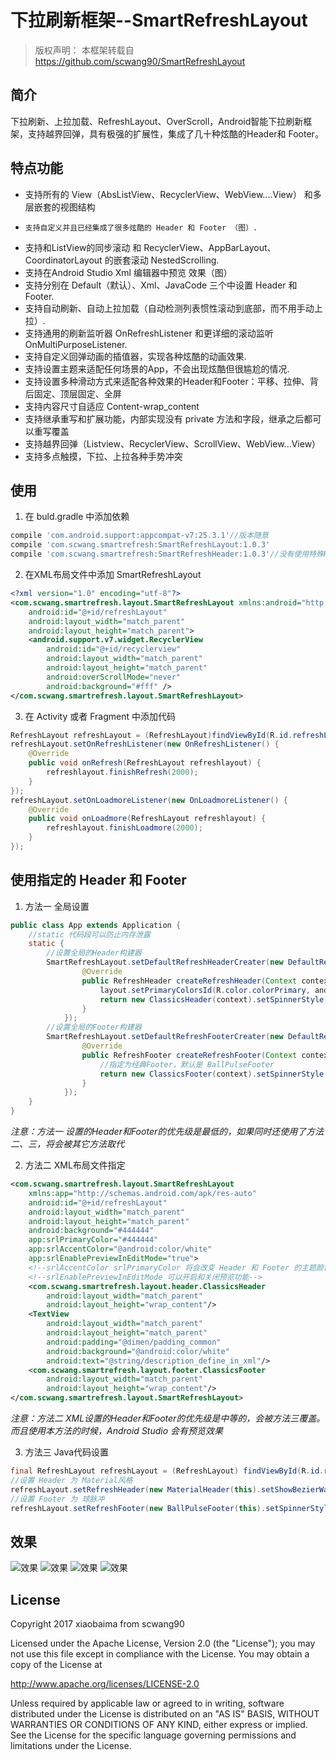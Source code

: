 # 下拉刷新框架--SmartRefreshLayout

> 版权声明： 本框架转载自 https://github.com/scwang90/SmartRefreshLayout

## 简介

下拉刷新、上拉加载、RefreshLayout、OverScroll，Android智能下拉刷新框架，支持越界回弹，具有极强的扩展性，集成了几十种炫酷的Header和 Footer。 


## 特点功能

- 
    支持所有的 View（AbsListView、RecyclerView、WebView....View） 和多层嵌套的视图结构
-     支持自定义并且已经集成了很多炫酷的 Header 和 Footer （图）.
 -    支持和ListView的同步滚动 和 RecyclerView、AppBarLayout、CoordinatorLayout 的嵌套滚动 NestedScrolling.
 -    支持在Android Studio Xml 编辑器中预览 效果（图）
 -    支持分别在 Default（默认）、Xml、JavaCode 三个中设置 Header 和 Footer.
  -   支持自动刷新、自动上拉加载（自动检测列表惯性滚动到底部，而不用手动上拉）.
 -    支持通用的刷新监听器 OnRefreshListener 和更详细的滚动监听 OnMultiPurposeListener.
 -    支持自定义回弹动画的插值器，实现各种炫酷的动画效果.
  -  支持设置主题来适配任何场景的App，不会出现炫酷但很尴尬的情况.
  -  支持设置多种滑动方式来适配各种效果的Header和Footer：平移、拉伸、背后固定、顶层固定、全屏
  -  支持内容尺寸自适应 Content-wrap_content
  -  支持继承重写和扩展功能，内部实现没有 private 方法和字段，继承之后都可以重写覆盖
  -  支持越界回弹（Listview、RecyclerView、ScrollView、WebView...View）
  -  支持多点触摸，下拉、上拉各种手势冲突
  
## 使用

1. 在 buld.gradle 中添加依赖
	
```gradle
compile 'com.android.support:appcompat-v7:25.3.1'//版本随意
compile 'com.scwang.smartrefresh:SmartRefreshLayout:1.0.3'
compile 'com.scwang.smartrefresh:SmartRefreshHeader:1.0.3'//没有使用特殊Header，可以不加这行
```

2. 在XML布局文件中添加 SmartRefreshLayout

```xml
<?xml version="1.0" encoding="utf-8"?>
<com.scwang.smartrefresh.layout.SmartRefreshLayout xmlns:android="http://schemas.android.com/apk/res/android"
    android:id="@+id/refreshLayout"
    android:layout_width="match_parent"
    android:layout_height="match_parent">
    <android.support.v7.widget.RecyclerView
        android:id="@+id/recyclerview"
        android:layout_width="match_parent"
        android:layout_height="match_parent"
        android:overScrollMode="never"
        android:background="#fff" />
</com.scwang.smartrefresh.layout.SmartRefreshLayout>
```
3. 在 Activity 或者 Fragment 中添加代码

```java
RefreshLayout refreshLayout = (RefreshLayout)findViewById(R.id.refreshLayout);
refreshLayout.setOnRefreshListener(new OnRefreshListener() {
    @Override
    public void onRefresh(RefreshLayout refreshlayout) {
        refreshlayout.finishRefresh(2000);
    }
});
refreshLayout.setOnLoadmoreListener(new OnLoadmoreListener() {
    @Override
    public void onLoadmore(RefreshLayout refreshlayout) {
        refreshlayout.finishLoadmore(2000);
    }
});
```

## 使用指定的 Header 和 Footer

1. 方法一 全局设置

```java
public class App extends Application {
    //static 代码段可以防止内存泄露
    static {
        //设置全局的Header构建器
        SmartRefreshLayout.setDefaultRefreshHeaderCreater(new DefaultRefreshHeaderCreater() {
                @Override
                public RefreshHeader createRefreshHeader(Context context, RefreshLayout layout) {
                    layout.setPrimaryColorsId(R.color.colorPrimary, android.R.color.white);//全局设置主题颜色
                    return new ClassicsHeader(context).setSpinnerStyle(SpinnerStyle.Translate);//指定为经典Header，默认是 贝塞尔雷达Header
                }
            });
        //设置全局的Footer构建器
        SmartRefreshLayout.setDefaultRefreshFooterCreater(new DefaultRefreshFooterCreater() {
                @Override
                public RefreshFooter createRefreshFooter(Context context, RefreshLayout layout) {
                    //指定为经典Footer，默认是 BallPulseFooter
                    return new ClassicsFooter(context).setSpinnerStyle(SpinnerStyle.Translate);
                }
            });
    }
}
```
*注意：方法一 设置的Header和Footer的优先级是最低的，如果同时还使用了方法二、三，将会被其它方法取代*

2. 方法二 XML布局文件指定

```xml
<com.scwang.smartrefresh.layout.SmartRefreshLayout
    xmlns:app="http://schemas.android.com/apk/res-auto"
    android:id="@+id/refreshLayout"
    android:layout_width="match_parent"
    android:layout_height="match_parent"
    android:background="#444444"
    app:srlPrimaryColor="#444444"
    app:srlAccentColor="@android:color/white"
    app:srlEnablePreviewInEditMode="true">
    <!--srlAccentColor srlPrimaryColor 将会改变 Header 和 Footer 的主题颜色-->
    <!--srlEnablePreviewInEditMode 可以开启和关闭预览功能-->
    <com.scwang.smartrefresh.layout.header.ClassicsHeader
        android:layout_width="match_parent"
        android:layout_height="wrap_content"/>
    <TextView
        android:layout_width="match_parent"
        android:layout_height="match_parent"
        android:padding="@dimen/padding_common"
        android:background="@android:color/white"
        android:text="@string/description_define_in_xml"/>
    <com.scwang.smartrefresh.layout.footer.ClassicsFooter
        android:layout_width="match_parent"
        android:layout_height="wrap_content"/>
</com.scwang.smartrefresh.layout.SmartRefreshLayout>
```
*注意：方法二 XML设置的Header和Footer的优先级是中等的，会被方法三覆盖。而且使用本方法的时候，Android Studio 会有预览效果*

3. 方法三 Java代码设置

```java
final RefreshLayout refreshLayout = (RefreshLayout) findViewById(R.id.refreshLayout);
//设置 Header 为 Material风格
refreshLayout.setRefreshHeader(new MaterialHeader(this).setShowBezierWave(true));
//设置 Footer 为 球脉冲
refreshLayout.setRefreshFooter(new BallPulseFooter(this).setSpinnerStyle(SpinnerStyle.Scale));
```

## 效果

![效果](https://github.com/xiaobaima520gyj/android/blob/master/ui-framework/dep-imgs/gif_practive_repast.gif)
![效果](https://github.com/xiaobaima520gyj/android/blob/master/ui-framework/dep-imgs/gif_practive_weibo.gif)
![效果](https://github.com/xiaobaima520gyj/android/blob/master/ui-framework/dep-imgs/gif_WaterDrop.gif)
![效果](https://github.com/xiaobaima520gyj/android/blob/master/ui-framework/dep-imgs/gif_WaveSwipe.gif)

## License

Copyright 2017 xiaobaima from scwang90

Licensed under the Apache License, Version 2.0 (the "License");
you may not use this file except in compliance with the License.
You may obtain a copy of the License at

   http://www.apache.org/licenses/LICENSE-2.0

Unless required by applicable law or agreed to in writing, software
distributed under the License is distributed on an "AS IS" BASIS,
WITHOUT WARRANTIES OR CONDITIONS OF ANY KIND, either express or implied.
See the License for the specific language governing permissions and
limitations under the License.


